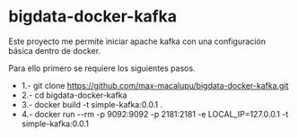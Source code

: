 # bigdata-docker-kafka

Este proyecto me permite iniciar apache kafka con una configuración básica dentro de docker.

Para ello primero se requiere los siguientes pasos.

- 1.- git clone https://github.com/max-macalupu/bigdata-docker-kafka.git
- 2.- cd bigdata-docker-kafka
- 3.- docker build -t simple-kafka:0.0.1 .
- 4.- docker run --rm -p 9092:9092 -p 2181:2181 -e LOCAL_IP=127.0.0.1 -t simple-kafka:0.0.1
